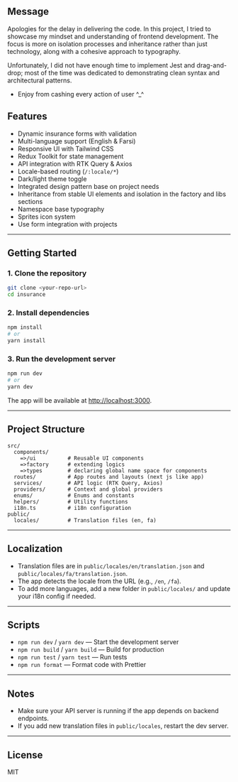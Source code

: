## Message

Apologies for the delay in delivering the code. In this project, I tried to showcase my mindset and
understanding of frontend development. The focus is more on isolation processes and inheritance
rather than just technology, along with a cohesive approach to typography.

Unfortunately, I did not have enough time to implement Jest and drag-and-drop; most of the time was
dedicated to demonstrating clean syntax and architectural patterns.

- Enjoy from cashing every action of user ^\_^

## Features

- Dynamic insurance forms with validation
- Multi-language support (English & Farsi)
- Responsive UI with Tailwind CSS
- Redux Toolkit for state management
- API integration with RTK Query & Axios
- Locale-based routing (`/:locale/*`)
- Dark/light theme toggle
- Integrated design pattern base on project needs
- Inheritance from stable UI elements and isolation in the factory and libs sections
- Namespace base typography
- Sprites icon system
- Use form integration with projects

---

## Getting Started

### 1. **Clone the repository**

```sh
git clone <your-repo-url>
cd insurance
```

### 2. **Install dependencies**

```sh
npm install
# or
yarn install
```

### 3. **Run the development server**

```sh
npm run dev
# or
yarn dev
```

The app will be available at [http://localhost:3000](http://localhost:3000).

---

## Project Structure

```
src/
  components/
    =>/ui          # Reusable UI components
    =>factory      # extending logics
    =>types        # declaring global name space for components
  routes/          # App routes and layouts (next js like app)
  services/        # API logic (RTK Query, Axios)
  providers/       # Context and global providers
  enums/           # Enums and constants
  helpers/         # Utility functions
  i18n.ts          # i18n configuration
public/
  locales/         # Translation files (en, fa)
```

---

## Localization

- Translation files are in `public/locales/en/translation.json` and
  `public/locales/fa/translation.json`.
- The app detects the locale from the URL (e.g., `/en`, `/fa`).
- To add more languages, add a new folder in `public/locales/` and update your i18n config if
  needed.

---

## Scripts

- `npm run dev` / `yarn dev` — Start the development server
- `npm run build` / `yarn build` — Build for production
- `npm run test` / `yarn test` — Run tests
- `npm run format` — Format code with Prettier

---

## Notes

- Make sure your API server is running if the app depends on backend endpoints.
- If you add new translation files in `public/locales`, restart the dev server.

---

## License

MIT
